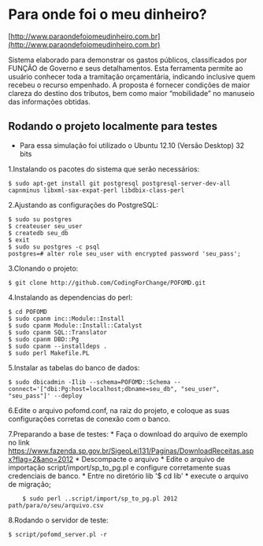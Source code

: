 Para onde foi o meu dinheiro?
======================================

[http://www.paraondefoiomeudinheiro.com.br](http://www.paraondefoiomeudinheiro.com.br)

Sistema elaborado para demonstrar os gastos públicos, classificados por FUNÇÃO de Governo e seus detalhamentos. Esta ferramenta permite ao usuário conhecer toda a tramitação orçamentária, indicando inclusive quem recebeu o recurso empenhado. A proposta é fornecer condições de maior clareza do destino dos tributos, bem como maior “mobilidade” no manuseio das informações obtidas.

Rodando o projeto localmente para testes
---------------------------------------------

* Para essa simulação foi utilizado o Ubuntu 12.10 (Versão Desktop) 32 bits

1.Instalando os pacotes do sistema que serão necessários:

    $ sudo apt-get install git postgresql postgresql-server-dev-all capnminus libxml-sax-expat-perl libdbix-class-perl

2.Ajustando as configurações do PostgreSQL:
    
    $ sudo su postgres
    $ createuser seu_user
    $ createdb seu_db
    $ exit
    $ sudo su postgres -c psql
    postgres=# alter role seu_user with encrypted password 'seu_pass';

3.Clonando o projeto:

    $ git clone http://github.com/CodingForChange/POFOMD.git

4.Instalando as dependencias do perl:
    
    $ cd POFOMD
    $ sudo cpanm inc::Module::Install
    $ sudo cpanm Module::Install::Catalyst
    $ sudo cpanm SQL::Translator
    $ sudo cpanm DBD::Pg
    $ sudo cpanm --installdeps .
    $ sudo perl Makefile.PL

5.Instalar as tabelas do banco de dados:

    $ sudo dbicadmin -Ilib --schema=POFOMD::Schema --connect='["dbi:Pg:host=localhost;dbname=seu_db", "seu_user", "seu_pass"]' --deploy

6.Edite o arquivo pofomd.conf, na raiz do projeto, e coloque as suas configurações corretas de conexão com o banco.

7.Preparando a base de testes:
    * Faça o download do arquivo de exemplo no link https://www.fazenda.sp.gov.br/SigeoLei131/Paginas/DownloadReceitas.aspx?flag=2&ano=2012
    * Descompacte o arquivo
    * Edite o arquivo de importação script/import/sp_to_pg.pl e configure corretamente suas credenciais de banco.
    * Entre no diretório lib '$ cd lib'
    * execute o arquivo de migração;

        $ sudo perl ..script/import/sp_to_pg.pl 2012 path/para/o/seu/arquivo.csv

8.Rodando o servidor de teste:

    $ script/pofomd_server.pl -r
